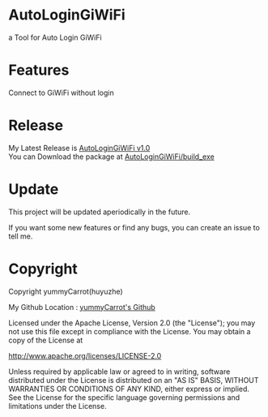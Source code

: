 # AutoLoginGiWiFi
a Tool for Auto Login GiWiFi

# Features
Connect to GiWiFi without login

# Release
My Latest Release is [AutoLoginGiWiFi v1.0](https://github.com/CRThu/AutoLoginGiWiFi/releases/tag/v1.0)   
You can Download the package at [AutoLoginGiWiFi/build_exe](https://github.com/CRThu/AutoLoginGiWiFi/blob/master/build_exe/AutoLogin.zip) 

# Update  
This project will be updated aperiodically in the future. 

If you want some new features or find any bugs, you can create an issue to tell me.  

# Copyright

Copyright yummyCarrot(huyuzhe)  

My Github Location : [yummyCarrot's Github](https://github.com/CRThu)

Licensed under the Apache License, Version 2.0 (the "License");
you may not use this file except in compliance with the License.
You may obtain a copy of the License at

http://www.apache.org/licenses/LICENSE-2.0

Unless required by applicable law or agreed to in writing, software
distributed under the License is distributed on an "AS IS" BASIS,
WITHOUT WARRANTIES OR CONDITIONS OF ANY KIND, either express or implied.
See the License for the specific language governing permissions and
limitations under the License.

